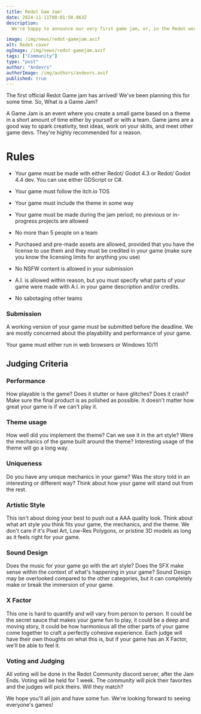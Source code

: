 ```yaml
---
title: Redot Gam Jam!
date: 2024-11-11T08:01:50.863Z
description:
  We're happy to announce our very first game jam, or, in the Redot world, a Gam Jam!

image: /img/news/redot-gamejam.avif
alt: Redot cover
ogImage: /img/news/redot-gamejam.avif
tags: ["Community"]
type: "post"
author: "Andevrs"
authorImage: /img/authors/andevrs.avif
published: true
---
```


The first official Redot Game jam has arrived! We've been planning this for some time. So, What is a Game Jam?

A Game Jam is an event where you create a small game based on a theme in a short amount of time either by yourself or with a team. Game jams are a good way to spark creativity, test ideas, work on your skills, and meet other game devs. They're highly recommended for a reason.

# Rules

- Your game must be made with either Redot/ Godot 4.3 or Redot/ Godot 4.4 dev. You can use either GDScript or C#.

- Your game must follow the itch.io TOS

- Your game must include the theme in some way

- Your game must be made during the jam period; no previous or in-progress projects are allowed

- No more than 5 people on a team

- Purchased and pre-made assets are allowed, provided that you have the license to use them and they must be credited in your game (make sure you know the licensing limits for anything you use)

- No NSFW content is allowed in your submission

- A.I. is allowed within reason, but you must specify what parts of your game were made with A.I. in your game description and/or credits.

- No sabotaging other teams

### Submission

A working version of your game must be submitted before the deadline. We are mostly concerned about the playability and performance of your game.

Your game must either run in web browsers or Windows 10/11

## Judging Criteria


### Performance

How playable is the game? Does it stutter or have glitches? Does it crash? Make sure the final product is as polished as possible. It doesn't matter how great your game is if we can't play it.

### Theme usage

How well did you implement the theme? Can we see it in the art style? Were the mechanics of the game built around the theme? Interesting usage of the theme will go a long way.

### Uniqueness

Do you have any unique mechanics in your game? Was the story told in an interesting or different way? Think about how your game will stand out from the rest.

### Artistic Style

This isn't about doing your best to push out a AAA quality look. Think about what art style you think fits your game, the mechanics, and the theme. We don't care if it's Pixel Art, Low-Res Polygons, or pristine 3D models as long as it feels right for your game.

### Sound Design

Does the music for your game go with the art style? Does the SFX make sense within the context of what's happening in your game? Sound Design may be overlooked compared to the other categories, but it can completely make or break the immersion of your game.

### X Factor

This one is hard to quantify and will vary from person to person. It could be the secret sauce that makes your game fun to play, it could be a deep and moving story, it could be how harmonious all the other parts of your game come together to craft a perfectly cohesive experience. Each judge will have their own thoughts on what this is, but if your game has an X Factor, we'll be able to feel it.

### Voting and Judging

All voting will be done in the Redot Community discord server, after the Jam Ends. Voting will be held for 1 week. The community will pick their favorites and the judges will pick theirs. Will they match?

We hope you'll all join and have some fun. We're looking forward to seeing everyone's games!

